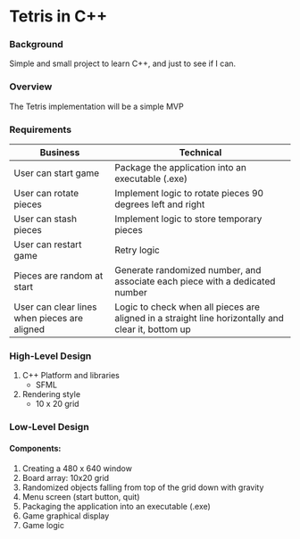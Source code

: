 # Tetris in C++

### Background
Simple and small project to learn C++, and just to see if I can.

### Overview
The Tetris implementation will be a simple MVP


### Requirements
| Business | Technical |
| --- | --- |
| User can start game | Package the application into an executable (.exe) |
| User can rotate pieces| Implement logic to rotate pieces 90 degrees left and right |
| User can stash pieces | Implement logic to store temporary pieces |
| User can restart game | Retry logic |
| Pieces are random at start | Generate randomized number, and associate each piece with a dedicated number |
| User can clear lines when pieces are aligned| Logic to check when all pieces are aligned in a straight line horizontally and clear it, bottom up |


### High-Level Design

1. C++ Platform and libraries
    - SFML
2. Rendering style
    - 10 x 20 grid

### Low-Level Design

#### Components:
1. Creating a 480 x 640 window
2. Board array: 10x20 grid
3. Randomized objects falling from top of the grid down with gravity
4. Menu screen (start button, quit)
5. Packaging the application into an executable (.exe)
6. Game graphical display
7. Game logic